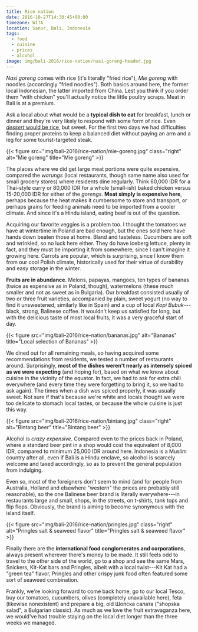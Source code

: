 ```yaml
---
title: Rice nation
date: 2016-10-27T14:30:45+08:00
timezone: WITA
location: Sanur, Bali, Indonesia
tags:
  - food
  - cuisine
  - prices
  - alcohol
image: img/bali-2016/rice-nation/nasi-goreng-header.jpg
---
```


_Nasi goreng_ comes with rice (it's literally "fried rice"), _Mie goreng_ with noodles (accordingly "fried noodles"). Both basics around here, the former local Indonesian, the latter imported from China. Lest you think if you order them "with chicken" you'll actually notice the little poultry scraps. Meat in Bali is at a premium.

<!--more-->

Ask a local about what would be a __typical dish to eat__ for breakfast, lunch or dinner and they're very likely to respond with some form of rice. Even [_dessert_ would be rice](https://en.wikipedia.org/wiki/Kue_lapis), but sweet. For the first two days we had difficulties finding proper proteins to keep a balanced diet without paying an arm and a leg for some tourist-targeted steak.

{{< figure src="img/bali-2016/rice-nation/mie-goreng.jpg" class="right" alt="Mie goreng" title="Mie goreng" >}}

The places where we did get large meat portions were quite expensive, compared the _warungs_ (local restaurants, though same name also used for small grocery stores) where residents dine regularly. Think 60,000 IDR for a Thai-style curry or 80,000 IDR for a whole (small-ish) baked chicken versus 15-20,000 IDR for either of the _gorengs_. __Meat simply is expensive here__, perhaps because the heat makes it cumbersome to store and transport, or perhaps grains for feeding animals need to be imported from a cooler climate. And since it's a Hindu island, eating beef is out of the question.

Acquiring our favorite veggies is a problem too. I thought the tomatoes we have at wintertime in Poland are bad enough, but the ones sold here have hands down beaten those at home. Bland and tasteless. Cucumbers are soft and wrinkled, so no luck here either. They do have iceberg lettuce, plenty in fact, and they must be importing it from somewhere, since I can't imagine it growing here. Carrots are popular, which is surprising, since I know them from our cool Polish climate, historically used for their virtue of durability and easy storage in the winter.

__Fruits are in abundance__. Melons, papayas, mangoes, ten types of bananas (twice as expensive as in Poland, though), watermelons (these much smaller and not as sweet as in Bulgaria). Our breakfast consisted usually of two or three fruit varieties, accompanied by plain, sweet yogurt (no way to find it unsweetened, similarly like in Spain) and a cup of local _Kopi Bubuk_---black, strong, Balinese coffee. It wouldn't keep us satisfied for long, but with the delicious taste of most local fruits, it was a very graceful start of day.

{{< figure src="img/bali-2016/rice-nation/bananas.jpg" alt="Bananas" title="Local selection of Bananas" >}}

We dined out for all remaining meals, so having acquired some recommendations from residents, we tested a number of restaurants around. Surprisingly, __most of the dishes weren't nearly as intensely spiced as we were expecting__ (and hoping for), based on what we know about cuisine in the vicinity of the equator. In fact, we had to ask for extra chili everywhere (and every time they were forgetting to bring it, so we had to ask again). The times when a dish _was_ spiced properly, it was usually sweet. Not sure if that's because we're white and locals thought we were too delicate to stomach local tastes, or because the whole cuisine is just this way.

{{< figure src="img/bali-2016/rice-nation/bintang.jpg" class="right" alt="Bintang beer" title="Bintang beer" >}}

Alcohol is _crazy expensive_. Compared even to the prices back in Poland, where a standard beer pint in a shop would cost the equivalent of 8,000 IDR, compared to minimum 25,000 IDR around here. Indonesia is a Muslim country after all, even if Bali is a Hindu enclave, so alcohol is scarcely welcome and taxed accordingly, so as to prevent the general population from indulging.

Even so, most of the foreigners don't seem to mind (and for people from Australia, Holland and elsewhere "western" the prices are probably still reasonable), so the one Balinese beer brand is literally everywhere---in restaurants large and small, shops, in the streets, on t-shirts, tank tops and flip flops. Obviously, the brand is aiming to become synonymous with the island itself.

{{< figure src="img/bali-2016/rice-nation/pringles.jpg" class="right" alt="Pringles salt & seaweed flavor" title="Pringles salt & seaweed flavor" >}}

Finally there are the __international food conglomerates and corporations__, always present wherever there's money to be made. It still feels odd to travel to the other side of the world, go to a shop and see the same Mars, Snickers, Kit-Kat bars and Pringles, albeit with a local twist---Kit Kat had a "green tea" flavor, Pringles and other crispy junk food often featured some sort of seaweed combination.

Frankly, we're looking forward to come back home, go to our local Tesco, buy our tomatoes, cucumbers, olives (completely unavailable here), feta (likewise nonexistent) and prepare a big, old Шопска салата ("shopska salad", a Bulgarian classic). As much as we love the fruit extravaganza here, we would've had trouble staying on the local diet longer than the three weeks we managed.
